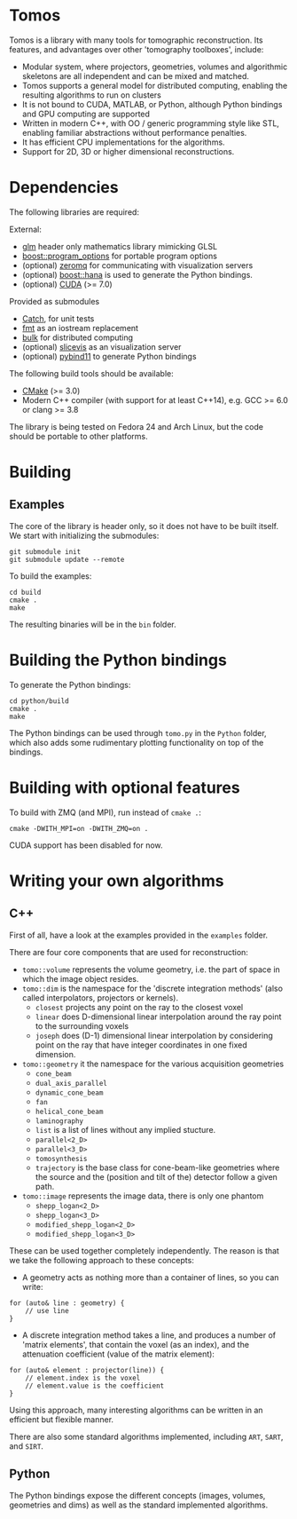 # Tomos

Tomos is a library with many tools for tomographic reconstruction. Its features, and advantages over other 'tomography toolboxes', include:

- Modular system, where projectors, geometries, volumes and algorithmic skeletons are all independent and can be mixed and matched.
- Tomos supports a general model for distributed computing, enabling the resulting algorithms to run on clusters
- It is not bound to CUDA, MATLAB, or Python, although Python bindings and GPU computing are supported
- Written in modern C++, with OO / generic programming style like STL, enabling familiar abstractions without performance penalties.
- It has efficient CPU implementations for the algorithms.
- Support for 2D, 3D or higher dimensional reconstructions.

# Dependencies

The following libraries are required:

External:
- [glm](http://glm.g-truc.net/0.9.8/index.html) header only mathematics library mimicking GLSL
- [boost::program_options](boost.org) for portable program options
- (optional) [zeromq](zeromq.org) for communicating with visualization servers
- (optional) [boost::hana](http://www.boost.org/doc/libs/1_61_0/libs/hana/doc/html/index.html) is used to generate the Python bindings.
- (optional) [CUDA](http://www.nvidia.com/object/cuda_home_new.html) (>= 7.0)

Provided as submodules
- [Catch](https://github.com/philsquared/Catch), for unit tests
- [fmt](https://github.com/fmtlib/fmt) as an iostream replacement
- [bulk](https://github.com/jwbuurlage/Bulk) for distributed computing
- (optional) [slicevis](https://github.com/jwbuurlage/slicevis) as an visualization server
- (optional) [pybind11](https://github.com/pybind/pybind11) to generate Python bindings

The following build tools should be available:
- [CMake](https://cmake.org/) (>= 3.0)
- Modern C++ compiler (with support for at least C++14), e.g. GCC >= 6.0 or clang >= 3.8

The library is being tested on Fedora 24 and Arch Linux, but the code should be portable to other platforms.

# Building

## Examples

The core of the library is header only, so it does not have to be built itself. We start with initializing the submodules:

```
git submodule init
git submodule update --remote
```

To build the examples:

```
cd build
cmake .
make
```

The resulting binaries will be in the `bin` folder.

# Building the Python bindings

To generate the Python bindings:

```
cd python/build
cmake .
make
```

The Python bindings can be used through `tomo.py` in the `Python` folder, which also adds some rudimentary plotting functionality on top of the bindings.

# Building with optional features

To build with ZMQ (and MPI), run instead of `cmake .`:

```
cmake -DWITH_MPI=on -DWITH_ZMQ=on .
```

CUDA support has been disabled for now.

# Writing your own algorithms

## C++

First of all, have a look at the examples provided in the `examples` folder.

There are four core components that are used for reconstruction:

- `tomo::volume` represents the volume geometry, i.e. the part of space in which the image object resides.
- `tomo::dim` is the namespace for the 'discrete integration methods' (also called interpolators, projectors or kernels).
    - `closest` projects any point on the ray to the closest voxel
    - `linear` does D-dimensional linear interpolation around the ray point to the surrounding voxels
    - `joseph` does (D-1) dimensional linear interpolation by considering point on the ray that have integer coordinates in one fixed dimension.
- `tomo::geometry` it the namespace for the various acquisition geometries
    - `cone_beam`
    - `dual_axis_parallel`
    - `dynamic_cone_beam`
    - `fan`
    - `helical_cone_beam`
    - `laminography`
    - `list` is a list of lines without any implied stucture.
    - `parallel<2_D>`
    - `parallel<3_D>`
    - `tomosynthesis`
    - `trajectory` is the base class for cone-beam-like geometries where the source and the (position and tilt of the) detector follow a given path.
- `tomo::image` represents the image data, there is only one phantom
    - `shepp_logan<2_D>`
    - `shepp_logan<3_D>`
    - `modified_shepp_logan<2_D>`
    - `modified_shepp_logan<3_D>`

These can be used together completely independently. The reason is that we take the following approach to these concepts:

- A geometry acts as nothing more than a container of lines, so you can write:
```
for (auto& line : geometry) {
    // use line
}
```
- A discrete integration method takes a line, and produces a number of 'matrix elements', that contain the voxel (as an index), and the attenuation coefficient (value of the matrix element):
```
for (auto& element : projector(line)) {
    // element.index is the voxel
    // element.value is the coefficient
}
```
Using this approach, many interesting algorithms can be written in an efficient but flexible manner.

There are also some standard algorithms implemented, including `ART`, `SART`, and `SIRT`.

## Python

The Python bindings expose the different concepts (images, volumes, geometries and dims) as well as the standard implemented algorithms.
